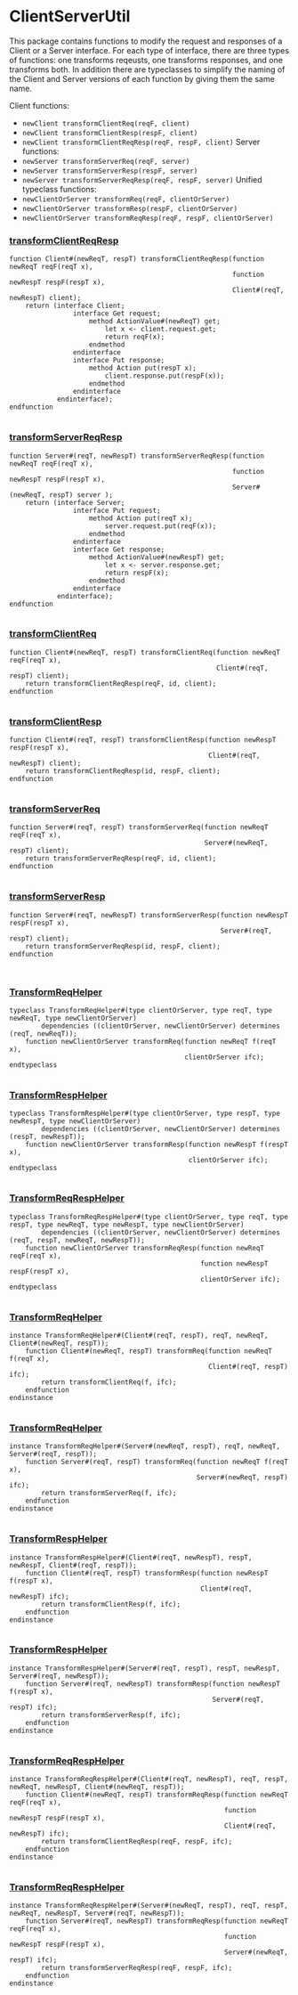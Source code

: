 # ClientServerUtil


This package contains functions to modify the request and responses of a
Client or a Server interface. For each type of interface, there are three
types of functions: one transforms reqeusts, one transforms responses, and
one transforms both. In addition there are typeclasses to simplify the
naming of the Client and Server versions of each function by giving them
the same name.

Client functions:
- `newClient transformClientReq(reqF, client)`
- `newClient transformClientResp(respF, client)`
- `newClient transformClientReqResp(reqF, respF, client)`
Server functions:
- `newServer transformServerReq(reqF, server)`
- `newServer transformServerResp(respF, server)`
- `newServer transformServerReqResp(reqF, respF, server)`
Unified typeclass functions:
- `newClientOrServer transformReq(reqF, clientOrServer)`
- `newClientOrServer transformResp(respF, clientOrServer)`
- `newClientOrServer transformReqResp(reqF, respF, clientOrServer)`


### [transformClientReqResp](../../src/bsv/ClientServerUtil.bsv#L51)
```bluespec
function Client#(newReqT, respT) transformClientReqResp(function newReqT reqF(reqT x),
                                                        function newRespT respF(respT x),
                                                        Client#(reqT, newRespT) client);
    return (interface Client;
                interface Get request;
                    method ActionValue#(newReqT) get;
                        let x <- client.request.get;
                        return reqF(x);
                    endmethod
                endinterface
                interface Put response;
                    method Action put(respT x);
                        client.response.put(respF(x));
                    endmethod
                endinterface
            endinterface);
endfunction


```

### [transformServerReqResp](../../src/bsv/ClientServerUtil.bsv#L69)
```bluespec
function Server#(reqT, newRespT) transformServerReqResp(function newReqT reqF(reqT x),
                                                        function newRespT respF(respT x),
                                                        Server#(newReqT, respT) server );
    return (interface Server;
                interface Put request;
                    method Action put(reqT x);
                        server.request.put(reqF(x));
                    endmethod
                endinterface
                interface Get response;
                    method ActionValue#(newRespT) get;
                        let x <- server.response.get;
                        return respF(x);
                    endmethod
                endinterface
            endinterface);
endfunction


```

### [transformClientReq](../../src/bsv/ClientServerUtil.bsv#L87)
```bluespec
function Client#(newReqT, respT) transformClientReq(function newReqT reqF(reqT x),
                                                    Client#(reqT, respT) client);
    return transformClientReqResp(reqF, id, client);
endfunction


```

### [transformClientResp](../../src/bsv/ClientServerUtil.bsv#L92)
```bluespec
function Client#(reqT, respT) transformClientResp(function newRespT respF(respT x),
                                                  Client#(reqT, newRespT) client);
    return transformClientReqResp(id, respF, client);
endfunction


```

### [transformServerReq](../../src/bsv/ClientServerUtil.bsv#L97)
```bluespec
function Server#(reqT, respT) transformServerReq(function newReqT reqF(reqT x),
                                                 Server#(newReqT, respT) client);
    return transformServerReqResp(reqF, id, client);
endfunction


```

### [transformServerResp](../../src/bsv/ClientServerUtil.bsv#L102)
```bluespec
function Server#(reqT, newRespT) transformServerResp(function newRespT respF(respT x),
                                                     Server#(reqT, respT) client);
    return transformServerReqResp(id, respF, client);
endfunction



```

### [TransformReqHelper](../../src/bsv/ClientServerUtil.bsv#L110)
```bluespec
typeclass TransformReqHelper#(type clientOrServer, type reqT, type newReqT, type newClientOrServer)
        dependencies ((clientOrServer, newClientOrServer) determines (reqT, newReqT));
    function newClientOrServer transformReq(function newReqT f(reqT x),
                                            clientOrServer ifc);
endtypeclass


```

### [TransformRespHelper](../../src/bsv/ClientServerUtil.bsv#L116)
```bluespec
typeclass TransformRespHelper#(type clientOrServer, type respT, type newRespT, type newClientOrServer)
        dependencies ((clientOrServer, newClientOrServer) determines (respT, newRespT));
    function newClientOrServer transformResp(function newRespT f(respT x),
                                             clientOrServer ifc);
endtypeclass


```

### [TransformReqRespHelper](../../src/bsv/ClientServerUtil.bsv#L122)
```bluespec
typeclass TransformReqRespHelper#(type clientOrServer, type reqT, type respT, type newReqT, type newRespT, type newClientOrServer)
        dependencies ((clientOrServer, newClientOrServer) determines (reqT, respT, newReqT, newRespT));
    function newClientOrServer transformReqResp(function newReqT reqF(reqT x),
                                                function newRespT respF(respT x),
                                                clientOrServer ifc);
endtypeclass


```

### [TransformReqHelper](../../src/bsv/ClientServerUtil.bsv#L131)
```bluespec
instance TransformReqHelper#(Client#(reqT, respT), reqT, newReqT, Client#(newReqT, respT));
    function Client#(newReqT, respT) transformReq(function newReqT f(reqT x),
                                                  Client#(reqT, respT) ifc);
        return transformClientReq(f, ifc);
    endfunction
endinstance


```

### [TransformReqHelper](../../src/bsv/ClientServerUtil.bsv#L138)
```bluespec
instance TransformReqHelper#(Server#(newReqT, respT), reqT, newReqT, Server#(reqT, respT));
    function Server#(reqT, respT) transformReq(function newReqT f(reqT x),
                                               Server#(newReqT, respT) ifc);
        return transformServerReq(f, ifc);
    endfunction
endinstance


```

### [TransformRespHelper](../../src/bsv/ClientServerUtil.bsv#L145)
```bluespec
instance TransformRespHelper#(Client#(reqT, newRespT), respT, newRespT, Client#(reqT, respT));
    function Client#(reqT, respT) transformResp(function newRespT f(respT x),
                                                Client#(reqT, newRespT) ifc);
        return transformClientResp(f, ifc);
    endfunction
endinstance


```

### [TransformRespHelper](../../src/bsv/ClientServerUtil.bsv#L152)
```bluespec
instance TransformRespHelper#(Server#(reqT, respT), respT, newRespT, Server#(reqT, newRespT));
    function Server#(reqT, newRespT) transformResp(function newRespT f(respT x),
                                                   Server#(reqT, respT) ifc);
        return transformServerResp(f, ifc);
    endfunction
endinstance


```

### [TransformReqRespHelper](../../src/bsv/ClientServerUtil.bsv#L159)
```bluespec
instance TransformReqRespHelper#(Client#(reqT, newRespT), reqT, respT, newReqT, newRespT, Client#(newReqT, respT));
    function Client#(newReqT, respT) transformReqResp(function newReqT reqF(reqT x),
                                                      function newRespT respF(respT x),
                                                      Client#(reqT, newRespT) ifc);
        return transformClientReqResp(reqF, respF, ifc);
    endfunction
endinstance


```

### [TransformReqRespHelper](../../src/bsv/ClientServerUtil.bsv#L167)
```bluespec
instance TransformReqRespHelper#(Server#(newReqT, respT), reqT, respT, newReqT, newRespT, Server#(reqT, newRespT));
    function Server#(reqT, newRespT) transformReqResp(function newReqT reqF(reqT x),
                                                      function newRespT respF(respT x),
                                                      Server#(newReqT, respT) ifc);
        return transformServerReqResp(reqF, respF, ifc);
    endfunction
endinstance


```

